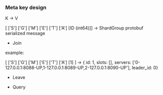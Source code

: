 ### Meta key design

K -> V

[ ['S'] ['G'] ['M'] ['E'] ['T'] ['A'] [ID (int64)]] ->  ShardGroup protobuf serialized message

- Join

example:

[ ['S'] ['G'] ['M'] ['E'] ['T'] ['A'] [1] ] -> 
{ id: 1, slots: [], servers: ['0-127.0.0.1:8088-UP,1-127.0.0.1:8089-UP,2-127.0.0.1:8090-UP'], leader_id: 0}

- Leave


- Query
